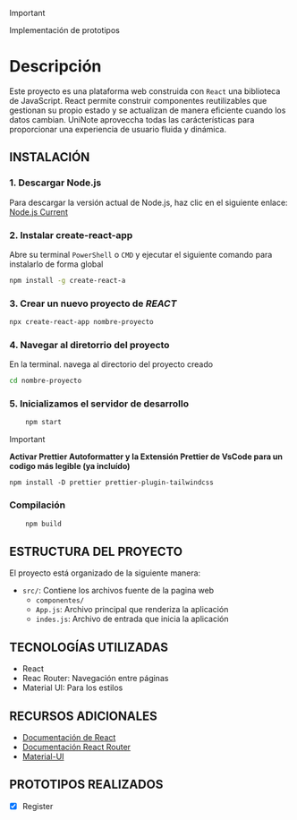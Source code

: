 
> [!IMPORTANT]
> Implementación de prototipos
# Descripción
Este proyecto es una plataforma web construida con `React` una biblioteca de JavaScript. React permite construir componentes reutilizables que gestionan su propio estado y se actualizan de manera eficiente cuando los datos cambian. UniNote aproveccha todas las carácterísticas para proporcionar una experiencia de usuario fluida y dinámica.

## INSTALACIÓN
### 1. Descargar Node.js
Para descargar la versión actual de Node.js, haz clic en el siguiente enlace: [Node.js Current](https://nodejs.org/en/download/current)

### 2. Instalar create-react-app
Abre su terminal `PowerShell` o `CMD` y ejecutar el siguiente comando para instalarlo de forma global
```bash
npm install -g create-react-a
```

### 3. Crear un nuevo proyecto de ***REACT***
```bash
npx create-react-app nombre-proyecto
```

### 4. Navegar al diretorrio del proyecto
En la terminal. navega al directorio del proyecto creado
```bash
cd nombre-proyecto
```
### 5. Inicializamos el servidor de desarrollo
```bash
    npm start
```
> [!IMPORTANT]
> **Activar Prettier Autoformatter y la Extensión Prettier de VsCode para un codigo más legible (ya incluído)**

    npm install -D prettier prettier-plugin-tailwindcss

### Compilación
```bash
    npm build
```
## ESTRUCTURA DEL PROYECTO
El proyecto está organizado de la siguiente manera:
* `src/`: Contiene los archivos fuente de la pagina web
   - `componentes/`
   - `App.js`: Archivo principal que renderiza la aplicación
   - `indes.js`: Archivo de entrada que inicia la aplicación
     
## TECNOLOGÍAS UTILIZADAS
* React
* Reac Router: Navegación entre páginas
* Material UI: Para los estilos

## RECURSOS ADICIONALES
* [Documentación de React](https://react.dev/)
* [Documentación React Router](https://reactrouter.com/en/main/start/tutorial)
* [Material-UI](https://mui.com/material-ui/)


## PROTOTIPOS REALIZADOS
- [x] Register
  
 
